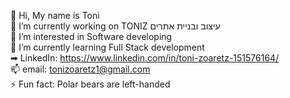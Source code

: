 👋 Hi, My name is Toni<br>
💼 I’m currently working on TONIZ עיצוב ובניית אתרים <br>
👀 I’m interested in Software developing<br>
🌱 I’m currently learning Full Stack development<br>
➡ LinkedIn: https://www.linkedin.com/in/toni-zoaretz-151576164/<br>
📫 email: tonizoaretz1@gmail.com<br>
⚡ Fun fact: Polar bears are left-handed<br>

<!--
**Toni-Zoaretz/Toni-Zoaretz** is a ✨ _special_ ✨ repository because its `README.md` (this file) appears on your GitHub profile.







